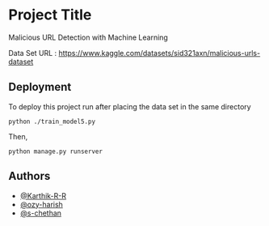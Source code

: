 
# Project Title

Malicious URL Detection with Machine Learning

Data Set URL : https://www.kaggle.com/datasets/sid321axn/malicious-urls-dataset


## Deployment

To deploy this project run after placing the data set in the same directory

```
python ./train_model5.py
```
Then, 

```
python manage.py runserver 
```

## Authors

- [@Karthik-R-R](https://www.github.com/Karthik-R-R)
- [@ozy-harish](https://www.github.com/ozy-harish)
- [@s-chethan](https://www.github.com/s-chethan)
